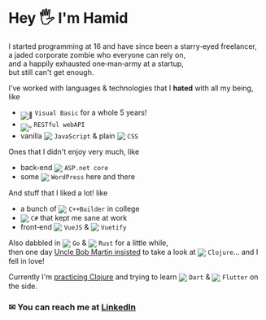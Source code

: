 # Hey 🖐 I'm Hamid

I started programming at 16 and have since been a starry‑eyed freelancer,<br />
a jaded corporate zombie who everyone can rely on,<br />
and a happily exhausted one‑man‑army at a startup,<br />
but still can't get enough.

I've worked with languages & technologies that I **hated** with all my being, like
- <sub>![💩](https://api.iconify.design/devicon:visualbasic.svg)</sub> `Visual Basic` for a whole 5 years!
- <sub>![💀](https://api.iconify.design/vscode-icons:file-type-rest.svg)</sub> `RESTful webAPI`
- vanilla <sub>![](https://api.iconify.design/devicon:javascript.svg)</sub> `JavaScript` & plain <sub>![](https://api.iconify.design/devicon:css3.svg)</sub> `CSS`

Ones that I didn't enjoy very much, like
- back‑end <sub>![](https://api.iconify.design/vscode-icons:file-type-asp.svg)</sub> `ASP.net core`
- some <sub>![](https://api.iconify.design/ic:baseline-wordpress.svg?color=%23888888)</sub> `WordPress` here and there

And stuff that I liked a lot! like
- a bunch of <sub>![](https://api.iconify.design/devicon:cplusplus.svg)</sub> `C++Builder` in college
- <sub>![](https://api.iconify.design/devicon:csharp.svg)</sub> `C#` that kept me sane at work
- front‑end <sub>![](https://api.iconify.design/devicon:vuejs.svg)</sub> `VueJS` & <sub>![](https://api.iconify.design/devicon:vuetify.svg)</sub> `Vuetify`

Also dabbled in <sub>![](https://api.iconify.design/devicon:go-wordmark.svg)</sub> `Go` & <sub>![](https://api.iconify.design/vscode-icons:file-type-rust.svg)</sub> `Rust` for a little while,<br />
then one day [Uncle Bob Martin insisted](https://www.youtube.com/watch?v=P2yr-3F6PQo) to take a look at <sub>![](https://api.iconify.design/devicon:clojure.svg)</sub> `Clojure`… and I fell in love!

Currently I'm [practicing Clojure](https://exercism.org/profiles/Hamido-san) and trying to learn <sub>![](https://api.iconify.design/devicon:dart.svg)</sub> `Dart` & <sub>![](https://api.iconify.design/devicon:flutter.svg)</sub> `Flutter` on the side.

### ✉ You can reach me at [LinkedIn](https://www.linkedin.com/in/hamid-sadeghian)
